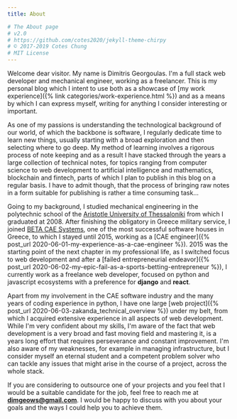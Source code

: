 ```yaml
---
title: About

# The About page
# v2.0
# https://github.com/cotes2020/jekyll-theme-chirpy
# © 2017-2019 Cotes Chung
# MIT License
---
```


Welcome dear visitor. My name is Dimitris Georgoulas. I'm a full stack web developer and mechanical engineer, working as a freelancer.
This is my personal blog which I intent to use both as a showcase of
[my work experience]({% link categories/work-experience.html %}) and as
a means by which I can express myself, writing for anything I consider interesting or important.

As one of my passions is understanding the technological background of our world, of which the backbone is software,
I regularly dedicate time to learn new things, usually starting with a broad exploration and then selecting where to go deep.
My method of learning involves a rigorous process of note keeping and as a result I have stacked through the years
a large collection of technical notes, for topics ranging from computer science to web
development to artificial intelligence and mathematics, blockchain and fintech, parts of which I plan to publish in this blog on a regular basis.
I have to admit though, that the process of bringing raw notes in a form suitable for publishing is rather a time consuming task...

Going to my background, I studied mechanical engineering in the polytechnic school of the [Aristotle University of
Thessaloniki](https://en.wikipedia.org/wiki/Aristotle_University_of_Thessaloniki)
from which I graduated at 2008. After finishing the obligatory in Greece military service, I joined [BETA CAE Systems](https://www.beta-cae.com/),
one of the most successful software houses in Greece, to which I stayed until 2015, working as a [CAE engineer]({% post_url 2020-06-01-my-experience-as-a-cae-engineer %}).
2015 was the starting point of the next chapter in my professional life, as I switched focus to web development and after a
[failed entrepreneurial endeavor]({% post_url 2020-06-02-my-epic-fail-as-a-sports-betting-entrepreneur %}),
I currently work as a freelance web developer, focused on python and javascript ecosystems with a preference for **django** and **react**.

Apart from my involvement in the CAE software industry and the many years of coding experience in python, I have one large
[web project]({% post_url 2020-06-03-zakanda_technical_overview %}) under my belt,
from which I acquired extensive experience in all aspects of web development. While I'm very confident about my skills,
I'm aware of the fact that web development is a very broad and fast moving field and mastering it, is a years long effort
that requires perseverance and constant improvement. I'm also aware of my weaknesses, for example in managing infrastructure,
but I consider myself an eternal student and a competent problem solver who can tackle any issues that might arise in
the course of a project, across the whole stack.

If you are considering to outsource one of your projects and you feel that I would be a suitable candidate for the job,
feel free to reach me at **dimgeows@gmail.com**. I would be happy to
discuss with you about your goals and the ways I could help you to achieve them.
